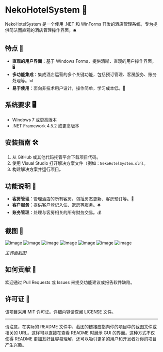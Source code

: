 
# NekoHotelSystem 🏨

NekoHotelSystem 是一个使用 .NET 和 WinForms 开发的酒店管理系统，专为提供简洁而直观的酒店管理操作界面。🛎️

## 特点 🌟

- **直观的用户界面**：基于 Windows Forms，提供清晰、直观的用户操作界面。🖥️
- **多功能集成**：集成酒店运营的多个关键功能，包括预订管理、客房服务、账务处理等。📊
- **易于使用**：面向非技术用户设计，操作简单，学习成本低。👥

## 系统要求 🖥️

- Windows 7 或更高版本
- .NET Framework 4.5.2 或更高版本

## 安装指南 🛠️

1. 从 GitHub 或其他代码托管平台下载项目代码。
2. 使用 Visual Studio 打开解决方案文件（例如：`NekoHotelSystem.sln`）。
3. 构建解决方案并运行项目。

## 功能说明 📑

- **客房管理**：管理酒店的所有客房，包括房态更新、客房预订等。🚪
- **客户服务**：提供客户登记入住、退房等服务。🛎️
- **账务管理**：处理与客房相关的所有财务交易。💰

## 截图 📸

![image](https://github.com/yitong2333/NekoHotelSystem/assets/87792719/1a004acc-a3db-4da6-a5b1-a20a6d2dba83)
![image](https://github.com/yitong2333/NekoHotelSystem/assets/87792719/496a1029-d265-4e52-8027-0bed0fb0ea9b)
![image](https://github.com/yitong2333/NekoHotelSystem/assets/87792719/4e3ae0ca-9fce-4923-b751-f42e8ed18526)
![image](https://github.com/yitong2333/NekoHotelSystem/assets/87792719/1ef99337-f94d-4819-9239-6a435519d30e)
![image](https://github.com/yitong2333/NekoHotelSystem/assets/87792719/74c6bde5-18c9-43c6-8f80-701404892bff)
![image](https://github.com/yitong2333/NekoHotelSystem/assets/87792719/2aae788b-da54-4795-b0cc-88169e46e9cb)
![image](https://github.com/yitong2333/NekoHotelSystem/assets/87792719/22d7a816-32e9-4f64-9b62-b3893cd90b5b)



*主界面截图*

## 如何贡献 🤝

欢迎通过 Pull Requests 或 Issues 来提交功能建议或报告软件缺陷。

## 许可证 📄

该项目采用 MIT 许可证。详细内容请查阅 LICENSE 文件。

---

请注意，在实际的 README 文件中，截图的链接应指向你的项目中的截图文件或相关的 URL。这样可以直接在查看 README 时展示 GUI 的界面。这种方式不仅使得 README 更加友好且容易理解，还可以吸引更多的用户和开发者对你的项目产生兴趣。
